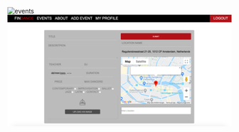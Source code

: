 ![events](https://media.giphy.com/media/J4adgiZl2y6Ajm61Kk/giphy.gif)
![event-form](./images/add-event.png)
